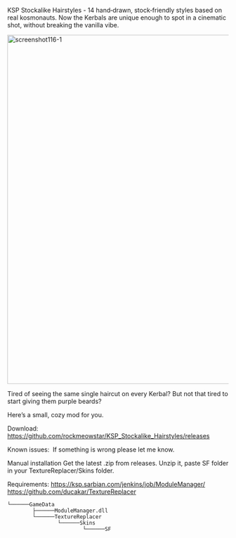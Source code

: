 KSP Stockalike Hairstyles - 14 hand‑drawn, stock‑friendly styles based on real kosmonauts.
Now the Kerbals are unique enough to spot in a cinematic shot, without breaking the vanilla vibe.

<img width="1453" height="795" alt="screenshot116-1" src="https://github.com/user-attachments/assets/d873a6c3-138b-450a-82fa-6534d00e4eeb" />

Tired of seeing the same single haircut on every Kerbal?
But not that tired to start giving them purple beards?

Here’s a small, cozy mod for you.

Download:
https://github.com/rockmeowstar/KSP_Stockalike_Hairstyles/releases

Known issues: 
If something is wrong please let me know. 

Manual installation
Get the latest .zip from releases. Unzip it, paste SF folder in your TextureReplacer/Skins folder.

Requirements:
https://ksp.sarbian.com/jenkins/job/ModuleManager/
https://github.com/ducakar/TextureReplacer
```
└──────GameData
        ├──────ModuleManager.dll
        └──────TextureReplacer
                └──────Skins
                        └──────SF
```
